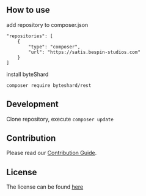 ## How to use

add repository to composer.json

```
"repositories": [
    {
        "type": "composer",
        "url": "https://satis.bespin-studios.com"
    }
]
```

install byteShard

`composer require byteshard/rest`

## Development

Clone repository, execute ``composer update``

## Contribution

Please read our [Contribution Guide](CONTRIBUTE.md).

## License

The license can be found [here](LICENSE)
